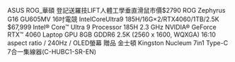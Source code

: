 ASUS ROG_華碩
登記送羅技LIFT人體工學垂直滑鼠市價$2790
ROG Zephyrus G16 GU605MV 16吋電競
IntelCoreUltra9 185H/16G×2/RTX4060/1TB/2.5K
$67,999
Intel® Core™ Ultra 9 Processor 185H 2.3 GHz
NVIDIA® GeForce RTX™ 4060 Laptop GPU 8GB GDDR6
2.5K (2560 x 1600, WQXGA) 16:10 aspect ratio / 240Hz / OLED螢幕
贈品
金士頓 Kingston Nucleum 7in1 Type-C 7合一集線器(C-HUBC1-SR-EN)